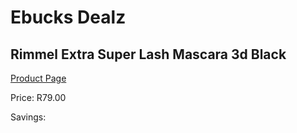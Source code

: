 
# Ebucks Dealz
## Rimmel Extra Super Lash Mascara 3d Black
[Product Page](https://www.ebucks.com/web/shop/productSelected.do?prodId=985834538&catId=1158500262)

Price: R79.00

Savings: 


	